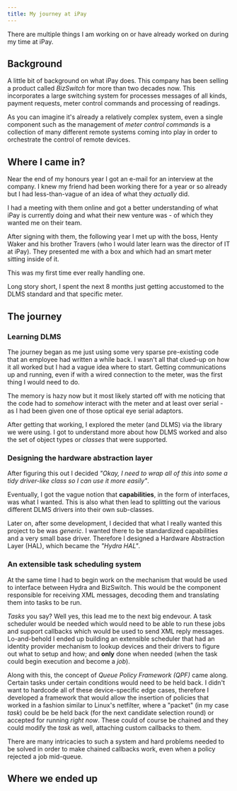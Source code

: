 ```yaml
---
title: My journey at iPay
---
```


There are multiple things I am working on or have already worked
on during my time at iPay.

## Background

A little bit of background on what iPay does. This company has
been selling a product called _BizSwitch_ for more than two
decades now. This incorporates a large switching system for
processes messages of all kinds, payment requests, meter
control commands and processing of readings.

As you can imagine it's already a relatively complex system,
even a single component such as the management of _meter
control commands_ is a collection of many different remote
systems coming into play in order to orchestrate the
control of remote devices.

## Where I came in?

Near the end of my honours year I got an e-mail for an interview
at the company. I knew my friend had been working there for
a year or so already but I had less-than-vague of an idea
of what they _actually_ did.

I had a meeting with them online and got a better understanding
of what iPay is currently doing and what their new venture
was - of which they wanted me on their team.

After signing with them, the following year I met up with the boss,
Henty Waker and his brother Travers (who I would later learn was
the director of IT at iPay). They presented me with a box and
which had an smart meter sitting inside of it.

This was my first time ever really handling one.

Long story short, I spent the next 8 months just getting 
accustomed to the DLMS standard and that specific meter.

## The journey

### Learning DLMS

The journey began as me just using some very sparse pre-existing
code that an employee had written a while back. I wasn't all
that clued-up on how it all worked but I had a vague idea where
to start. Getting communications up and running, even if with
a wired connection to the meter, was the first thing I would
need to do.

The memory is hazy now but it most likely started off with me
noticing that the code had to _somehow_ interact with the
meter and at least over serial - as I had been given one of
those optical eye serial adaptors.

After getting that working, I explored the meter (and DLMS)
via the library we were using. I got to understand more about
how DLMS worked and also the set of object types or _classes_
that were supported. 

### Designing the hardware abstraction layer

After figuring this out I decided _"Okay, I need to wrap all
of this into some a tidy driver-like class so I can use it
more easily"_.

Eventually, I got the vague notion that **capabilities**,
in the form of interfaces, was what I wanted. This is also
what then lead to splitting out the various different DLMS
drivers into their own sub-classes.

Later on, after some development, I decided that what I
really wanted this project to be was _generic_. I wanted
there to be standardized capabilities and a very small
base driver. Therefore I designed a Hardware Abstraction
Layer (HAL), which became the _"Hydra HAL"_.

### An extensible task scheduling system

At the same time I had to begin work on the mechanism
that would be used to interface between Hydra and BizSwitch.
This would be the component responsible for receiving
XML messages, decoding them and translating them into
tasks to be run.

_Tasks_ you say? Well yes, this lead me to the next
big endevour. A task scheduler would be needed which
would need to be able to run these jobs and support
callbacks which would be used to send XML reply 
messages. Lo-and-behold I ended up building an
extensible scheduler that had an identity provider
mechanism to lookup devices and their drivers
to figure out what to setup and how; and **only**
done when needed (when the task could begin
execution and become a _job_).

Along with this, the concept of _Queue Policy Framework (QPF)_
came along. Certain tasks under certain conditions
would need to be held back. I didn't want to
hardcode all of these device-specific edge cases,
therefore I developed a framework that would
allow the insertion of policies that worked
in a fashion similar to Linux's netfilter,
where a "packet" (in my case _task_) could
be be held back (for the next candidate
selection round) or accepted for running
_right now_. These could of course be
chained and they could modify the _task_
as well, attaching custom callbacks
to them.

There are many intricacies to such a
system and hard problems needed to be
solved in order to make chained
callbacks work, even when a policy
rejected a job mid-queue.

## Where we ended up
